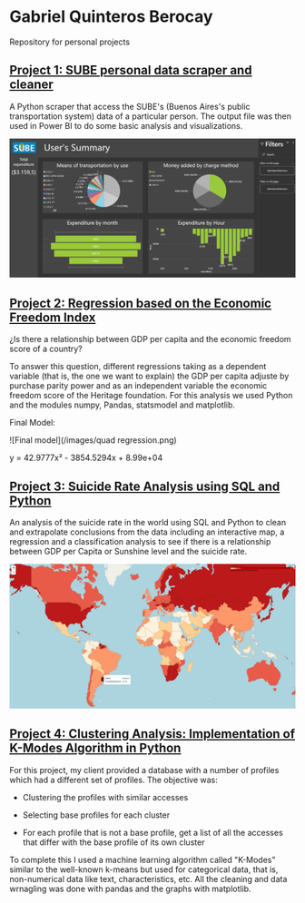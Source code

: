 # Gabriel Quinteros Berocay
Repository for personal projects

## [Project 1: SUBE personal data scraper and cleaner](https://github.com/Gabeeh94/SUBE-Project)

A Python scraper that access the SUBE's (Buenos Aires's public transportation system) data of a particular person. The output file was then used in Power BI to do some basic analysis and visualizations.


![Power Bi Example](/images/SUBE-Power-Bi.jpg)


## [Project 2: Regression based on the Economic Freedom Index](https://github.com/Gabeeh94/Economic-Freedom-Regression)

¿Is there a relationship between GDP per capita and the economic freedom score of a country?

To answer this question, different regressions taking as a dependent variable (that is, the one we want to explain) the GDP per capita adjuste by purchase parity power and as an independent variable the economic freedom score of the Heritage foundation. For this analysis we used Python and the modules numpy, Pandas, statsmodel and matplotlib.

Final Model:

![Final model](/images/quad regression.png)

 y = 42.9777x² - 3854.5294x + 8.99e+04

## [Project 3: Suicide Rate Analysis using SQL and Python](https://github.com/Gabeeh94/Suicide-Rate)

An analysis of the suicide rate in the world using SQL and Python to clean and extrapolate conclusions from the data including an interactive map, a regression and a classification analysis to see if there is a relationship between GDP per Capita or Sunshine level and the suicide rate.

![Interactive Map](/images/Map.jpg)

## [Project 4: Clustering Analysis: Implementation of K-Modes Algorithm in Python](https://github.com/Gabeeh94/Clustering-Analysis)

For this project, my client provided a database with a number of profiles which had a different set of profiles. The objective was:

-    Clustering the profiles with similar accesses

-    Selecting base profiles for each cluster

-    For each profile that is not a base profile, get a list of all the accesses that differ with the base profile of its own cluster

To complete this I used a machine learning algorithm called "K-Modes" similar to the well-known k-means but used for categorical data, that is, non-numerical data like text, characteristics, etc. All the cleaning and data wrnagling was done with pandas and the graphs with matplotlib.
